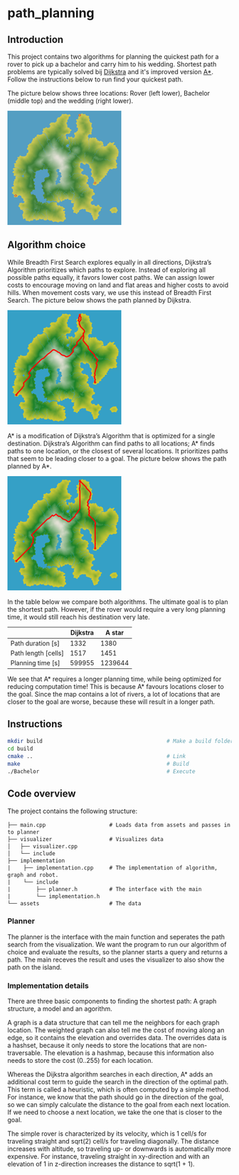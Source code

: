 # path_planning

## Introduction

This project contains two algorithms for planning the quickest path for a rover to pick up a bachelor and carry him to his wedding. Shortest path problems are typically solved bij [Dijkstra](https://en.wikipedia.org/wiki/Dijkstra%27s_algorithm) and it's improved version [A*](https://en.wikipedia.org/wiki/A*_search_algorithm). Follow the instructions below to run find your quickest path. 

The picture below shows three locations: Rover (left lower), Bachelor (middle top) and the wedding (right lower).

<img src="Island.png" width="256" height="256" title="Island and destinations">

## Algorithm choice
While Breadth First Search explores equally in all directions, Dijkstra’s Algorithm prioritizes which paths to explore. Instead of exploring all possible paths equally, it favors lower cost paths. We can assign lower costs to encourage moving on land and flat areas and higher costs to avoid hills. When movement costs vary, we use this instead of Breadth First Search. The picture below shows the path planned by Dijkstra.

<img src="results/dijkstra.png" width="256" height="256" title="Dijkstra">

A* is a modification of Dijkstra’s Algorithm that is optimized for a single destination. Dijkstra’s Algorithm can find paths to all locations; A* finds paths to one location, or the closest of several locations. It prioritizes paths that seem to be leading closer to a goal. The picture below shows the path planned by A*.

<img src="results/a_star.png" width="256" height="256" title="A star">

In the table below we compare both algorithms. The ultimate goal is to plan the shortest path. However, if the rover would require a very long planning time, it would still reach his destination very late. 

|                     | Dijkstra | A star |
|---------------------|----------|--------|
| Path duration [s]   | 1332     | 1380   |
| Path length [cells] | 1517     | 1451   |
| Planning time [s]   | 599955   | 1239644 |

We see that A* requires a longer planning time, while being optimized for reducing computation time! This is because A* favours locations closer to the goal. Since the map contains a lot of rivers, a lot of locations that are closer to the goal are worse, because these will result in a longer path. 

## Instructions

```bash
mkdir build                                       # Make a build folder
cd build
cmake ..                                          # Link
make                                              # Build
./Bachelor                                        # Execute
``` 
## Code overview
The project contains the following structure:

    ├── main.cpp                    # Loads data from assets and passes in to planner
    ├── visualizer                  # Visualizes data
    │   ├── visualizer.cpp           
    │   └── include                 
    ├── implementation               
    |    ├── implementation.cpp     # The implementation of algorithm, graph and robot.
    |    └── include               
    |        ├── planner.h          # The interface with the main
    |        └── implementation.h               
    └── assets                      # The data
    

### Planner 
The planner is the interface with the main function and seperates the path search from the visualization. We want the program to run our algorithm of choice and evaluate the results, so the planner starts a query and returns a path. The main receves the result and uses the visualizer to also show the path on the island.

### Implementation details
There are three basic components to finding the shortest path: A graph structure, a model and an agorithm. 

A graph is a data structure that can tell me the neighbors for each graph location. The weighted graph can also tell me the cost of moving along an edge, so it contains the elevation and overrides data. The overrides data is a hashset, because it only needs to store the locations that are non-traversable. The elevation is a hashmap, because this information also needs to store the cost (0..255) for each location.

Whereas the Dijkstra algorithm searches in each direction, A* adds an additional cost term to guide the search in the direction of the optimal path. This term is called a heuristic, which is often computed by a simple method. For instance, we know that the path should go in the direction of the goal, so we can simply calculate the distance to the goal from each next location. If we need to choose a next location, we take the one that is closer to the goal.

The simple rover is characterized by its velocity, which is 1 cell/s for traveling straight and sqrt(2) cell/s for traveling diagonally. The distance increases with altitude, so traveling up- or downwards is automatically more expensive. For instance, traveling straight in xy-direction and with an elevation of 1 in z-direction increases the distance to sqrt(1 + 1). 






